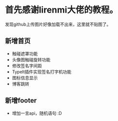 # 首先感谢lirenmi大佬的教程。

发现github上传图片好像加载不出来，这里就不贴图了。


## 新增首页
* 触碰遮罩功能
* 头像图触碰旋转功能
* 修改签名字间距
* TypeIt插件实现签名打字机功能
* 图标信息显示
* 博客跳转


## 新增footer
* 增加一言api，随机语句
:D 
